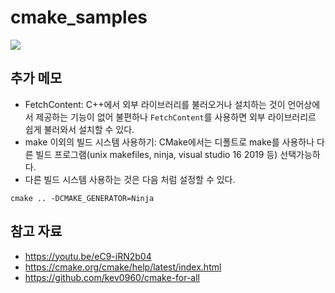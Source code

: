 # cmake_samples
<div>
<img widht="200" src="https://cgold.readthedocs.io/en/latest/_images/generate-native-files.png">
</div>

## 추가 메모
- FetchContent: C++에서 외부 라이브러리를 불러오거나 설치하는 것이 언어상에서 제공하는 기능이 없어 불편하나 ```FetchContent```를 사용하면 외부 라이브러리르 쉽게 불러와서 설치할 수 있다.
- make 이외의 빌드 시스템 사용하기: CMake에서는 디폴트로 make를 사용하나 다른 빌드 프로그램(unix makefiles, ninja, visual studio 16 2019 등) 선택가능하다.
- 다른 빌드 시스템 사용하는 것은 다음 처럼 설정할 수 있다.
```
cmake .. -DCMAKE_GENERATOR=Ninja
```

## 참고 자료
- https://youtu.be/eC9-iRN2b04
- https://cmake.org/cmake/help/latest/index.html
- https://github.com/kev0960/cmake-for-all
